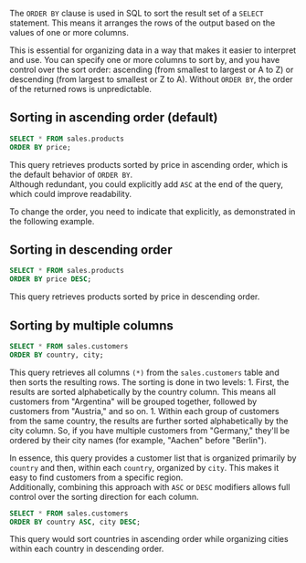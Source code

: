The `ORDER BY` clause is used in SQL to sort the result set of a `SELECT` statement. This means it arranges the rows of the output based on the values of one or more columns.

This is essential for organizing data in a way that makes it easier to interpret and use. You can specify one or more columns to sort by, and you have control over the sort order: ascending (from smallest to largest or A to Z) or descending (from largest to smallest or Z to A). Without `ORDER BY`, the order of the returned rows is unpredictable.

## Sorting in ascending order (default)

```sql
SELECT * FROM sales.products
ORDER BY price;
```

This query retrieves products sorted by price in ascending order, which is the default behavior of `ORDER BY`.  
Although redundant, you could explicitly add `ASC` at the end of the query, which could improve readability.

To change the order, you need to indicate that explicitly, as demonstrated in the following example.

## Sorting in descending order

```sql
SELECT * FROM sales.products
ORDER BY price DESC;
```

This query retrieves products sorted by price in descending order.

## Sorting by multiple columns

```sql
SELECT * FROM sales.customers
ORDER BY country, city;
```

This query retrieves all columns `(*)` from the `sales.customers` table and then sorts the resulting rows.
The sorting is done in two levels:
    1. First, the results are sorted alphabetically by the country column. This means all customers from "Argentina" will be grouped together, followed by customers from "Austria," and so on.
    1. Within each group of customers from the same country, the results are further sorted alphabetically by the city column. So, if you have multiple customers from "Germany," they'll be ordered by their city names (for example, "Aachen" before "Berlin").

In essence, this query provides a customer list that is organized primarily by `country` and then, within each `country`, organized by `city`. This makes it easy to find customers from a specific region.  
Additionally, combining this approach with `ASC` or `DESC` modifiers allows full control over the sorting direction for each column.

```sql
SELECT * FROM sales.customers
ORDER BY country ASC, city DESC;
```

This query would sort countries in ascending order while organizing cities within each country in descending order.
